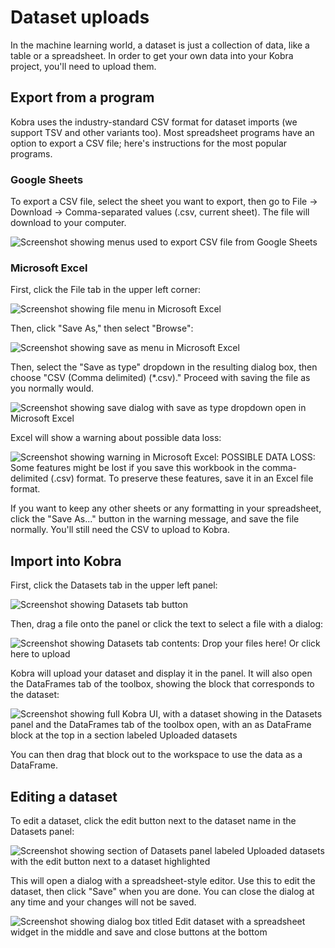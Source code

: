 # Dataset uploads

In the machine learning world, a dataset is just a collection of data, like a table or a spreadsheet. In order to get your own data into your Kobra project, you'll need to upload them.

## Export from a program

Kobra uses the industry-standard CSV format for dataset imports (we support TSV and other variants too). Most spreadsheet programs have an option to export a CSV file; here's instructions for the most popular programs.

### Google Sheets

To export a CSV file, select the sheet you want to export, then go to File -> Download -> Comma-separated values (.csv, current sheet). The file will download to your computer.

![Screenshot showing menus used to export CSV file from Google Sheets](/export-csv-google-sheets.png)

### Microsoft Excel

First, click the File tab in the upper left corner:

![Screenshot showing file menu in Microsoft Excel](/export-csv-excel-0.png)

Then, click "Save As," then select "Browse":

![Screenshot showing save as menu in Microsoft Excel](/export-csv-excel-1.png)

Then, select the "Save as type" dropdown in the resulting dialog box, then choose "CSV (Comma delimited) (*.csv)." Proceed with saving the file as you normally would.

![Screenshot showing save dialog with save as type dropdown open in Microsoft Excel](/export-csv-excel-2.png)

Excel will show a warning about possible data loss:

![Screenshot showing warning in Microsoft Excel: POSSIBLE DATA LOSS: Some features might be lost if you save this workbook in the comma-delimited (.csv) format. To preserve these features, save it in an Excel file format.](/export-csv-excel-3.png)

If you want to keep any other sheets or any formatting in your spreadsheet, click the "Save As..." button in the warning message, and save the file normally. You'll still need the CSV to upload to Kobra.

## Import into Kobra

First, click the Datasets tab in the upper left panel:

![Screenshot showing Datasets tab button](/upload-dataset-1.png)

Then, drag a file onto the panel or click the text to select a file with a dialog:

![Screenshot showing Datasets tab contents: Drop your files here! Or click here to upload](/upload-dataset-2.png)

Kobra will upload your dataset and display it in the panel. It will also open the DataFrames tab of the toolbox, showing the block that corresponds to the dataset:

![Screenshot showing full Kobra UI, with a dataset showing in the Datasets panel and the DataFrames tab of the toolbox open, with an as DataFrame block at the top in a section labeled Uploaded datasets](/upload-dataset-3.png)

You can then drag that block out to the workspace to use the data as a DataFrame.

## Editing a dataset

To edit a dataset, click the edit button next to the dataset name in the Datasets panel:

![Screenshot showing section of Datasets panel labeled Uploaded datasets with the edit button next to a dataset highlighted](/edit-dataset-1.png)

This will open a dialog with a spreadsheet-style editor. Use this to edit the dataset, then click "Save" when you are done. You can close the dialog at any time and your changes will not be saved.

![Screenshot showing dialog box titled Edit dataset with a spreadsheet widget in the middle and save and close buttons at the bottom](/edit-dataset-2.png)